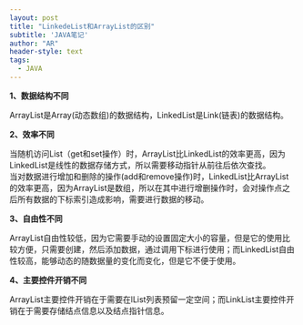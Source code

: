 ```yaml
---
layout: post
title: "LinkedeList和ArrayList的区别"
subtitle: 'JAVA笔记'
author: "AR"
header-style: text
tags:
  - JAVA
---
```


**1、数据结构不同**  

ArrayList是Array(动态数组)的数据结构，LinkedList是Link(链表)的数据结构。  

**2、效率不同** 

当随机访问List（get和set操作）时，ArrayList比LinkedList的效率更高，因为LinkedList是线性的数据存储方式，所以需要移动指针从前往后依次查找。  
当对数据进行增加和删除的操作(add和remove操作)时，LinkedList比ArrayList的效率更高，因为ArrayList是数组，所以在其中进行增删操作时，会对操作点之后所有数据的下标索引造成影响，需要进行数据的移动。  

**3、自由性不同**   

ArrayList自由性较低，因为它需要手动的设置固定大小的容量，但是它的使用比较方便，只需要创建，然后添加数据，通过调用下标进行使用；而LinkedList自由性较高，能够动态的随数据量的变化而变化，但是它不便于使用。  

**4、主要控件开销不同**  

ArrayList主要控件开销在于需要在lList列表预留一定空间；而LinkList主要控件开销在于需要存储结点信息以及结点指针信息。  





